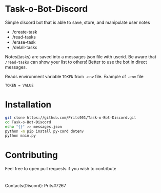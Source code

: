 ﻿# Task-o-Bot-Discord
Simple discord bot that is able to save, store, and manipulate user notes
- /create-task
- /read-tasks
- /erase-task
- /delall-tasks

Notes(tasks) are saved into a messages.json file with userid.
Be aware that `/read-tasks` can show your list to others! Better to use the bot in direct messages.

Reads environment variable `TOKEN` from `.env` file.
Example of `.env` file
```
TOKEN = VALUE
```

# Installation
```bash
git clone https://github.com/Prits001/Task-o-Bot-Discord.git
cd Task-o-Bot-Discord
echo "{}" >> messages.json
python -m pip install py-cord dotenv
python main.py
```

# Contributing
Feel free to open pull requests if you wish to contribute
#
Contacts(Discord): Prits#7267

